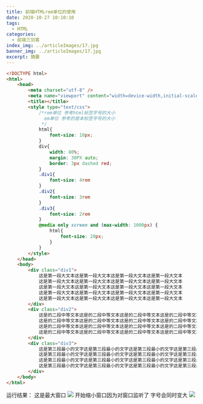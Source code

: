 ```yaml
---
title: 前端HTMLrem单位的使用
date: 2020-10-27 10:10:10
tags:
  - HTML
categories:
  - 前端三剑客
index_img: ../articleImages/17.jpg
banner_img: ../articleImages/17.jpg
excerpt: 摘要
---
```

<meta name="referrer" content="no-referrer"/>

```html
<!DOCTYPE html>
<html>
	<head>
		<meta charset="utf-8" />
		<meta name="viewport" content="width=device-width,initial-scale=1,minimum-scale=1,maximum-scale=1,user-scalable=no" />
		<title></title>
		<style type="text/css">
			/*rem单位 参考html标签字号的大小
			  em单位 参考的是本标签字号的大小
			 */
			html{
				font-size: 10px;
			}
			div{
				width: 80%;
				margin: 30PX auto;
				border: 3px dashed red;
			}
			.div1{
				font-size: 4rem
			}
			.div2{
				font-size: 3rem
			}
			.div3{
				font-size: 2rem
			}		
			@media only screen and (max-width: 1000px) {
				html{
					font-size: 20px;
				}
			}
		</style>
	</head>
	<body>
		<div class="div1">
			这是第一段大文本这是第一段大文本这是第一段大文本这是第一段大文本
			这是第一段大文本这是第一段大文本这是第一段大文本这是第一段大文本
			这是第一段大文本这是第一段大文本这是第一段大文本这是第一段大文本
			这是第一段大文本这是第一段大文本这是第一段大文本这是第一段大文本
			这是第一段大文本这是第一段大文本这是第一段大文本这是第一段大文本
		</div>
		<div class="div2">
			这是的二段中等文本这是的二段中等文本这是的二段中等文本这是的二段中等文本
			这是的二段中等文本这是的二段中等文本这是的二段中等文本这是的二段中等文本
			这是的二段中等文本这是的二段中等文本这是的二段中等文本这是的二段中等文本
			这是的二段中等文本这是的二段中等文本这是的二段中等文本这是的二段中等文本
		</div>
		<div class="div3">
			这是第三段最小的文字这是第三段最小的文字这是第三段最小的文字这是第三段最小的文字
			这是第三段最小的文字这是第三段最小的文字这是第三段最小的文字这是第三段最小的文字
			这是第三段最小的文字这是第三段最小的文字这是第三段最小的文字这是第三段最小的文字
			这是第三段最小的文字这是第三段最小的文字这是第三段最小的文字这是第三段最小的文字
		</div>
	</body>
</html>

```
运行结果：
这是最大窗口
![](https://img-blog.csdnimg.cn/d4fae9c5cc8f424ca6e900f0079c1bab.png)
开始缩小窗口因为对窗口监听了 字号会同时变大
![](https://img-blog.csdnimg.cn/ff1d3407d2074fa483c834f94ceabff5.png)

